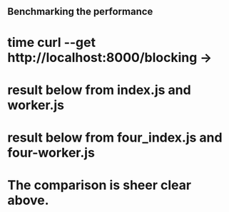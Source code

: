## Benchmarking the performance

# time curl --get http://localhost:8000/blocking -> 

# result below from index.js and worker.js

<!-- time curl --get http://localhost:8000/blocking
This is blocking one result: 20000000000
real    0m18.071s
user    0m0.000s
sys     0m0.000s -->


# result below from four_index.js and four-worker.js

<!-- $ time curl --get http://localhost:8000/blocking
This is blocking one result: 20000000000
real    0m4.327s
user    0m0.000s
sys     0m0.000s -->


# The comparison is sheer clear above.